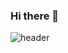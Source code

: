 ### Hi there 👋


![header](https://capsule-render.vercel.app/api?type=Waving&color=gradient&text=%20Welcome!%20&height=300&fontSize=100&textBg=true&animation=fadeIn&fontColor=d6ace6&desc=Hello&color=auto&descSize=30)







<!--
**Leecw0610/Leecw0610** is a ✨ _special_ ✨ repository because its `README.md` (this file) appears on your GitHub profile.

Here are some ideas to get you started:

- 🔭 I’m currently working on ...
- 🌱 I’m currently learning ...
- 👯 I’m looking to collaborate on ...
- 🤔 I’m looking for help with ...
- 💬 Ask me about ...
- 📫 How to reach me: ...
- 😄 Pronouns: ...
- ⚡ Fun fact: ...
-->
